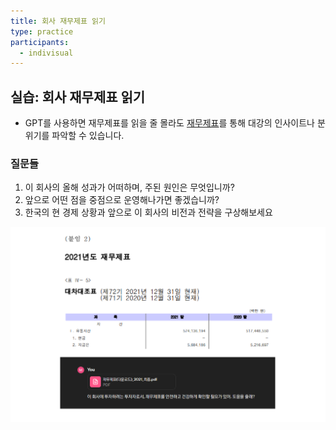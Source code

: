 ```yaml
---
title: 회사 재무제표 읽기
type: practice
participants:
  - indivisual
---
```

## 실습: 회사 재무제표 읽기

- GPT를 사용하면 재무제표를 읽을 줄 몰라도 [재무제표](https://drive.google.com/file/d/1aNeEe025YJzzH1yqr3xfzTpscl9-1I_X/view?usp=drive_link)를 통해 대강의 인사이트나 분위기를 파악할 수 있습니다. 

### 질문들

1. 이 회사의 올해 성과가 어떠하며, 주된 원인은 무엇입니까?
2. 앞으로 어떤 점을 중점으로 운영해나가면 좋겠습니까?
3. 한국의 현 경제 상황과 앞으로 이 회사의 비전과 전략을 구상해보세요

![](../attachments/read_finance.png)